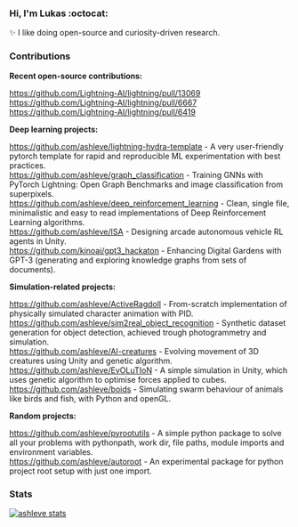 ### Hi, I'm Lukas :octocat:
:sparkles: I like doing open-source and curiosity-driven research.

<!-- 
- 🌱 Currently learning: Geometric Deep Learning, Deep Reinforcement Learning.
- 💬 Feel free to make issues on my repos about anything! I'm happy to help.
 -->
 
### Contributions

**Recent open-source contributions:**

https://github.com/Lightning-AI/lightning/pull/13069 <br>
https://github.com/Lightning-AI/lightning/pull/6667 <br>
https://github.com/Lightning-AI/lightning/pull/6419 <br>

**Deep learning projects:**

https://github.com/ashleve/lightning-hydra-template - A very user-friendly pytorch template for rapid and reproducible ML experimentation with best practices. <br>
https://github.com/ashleve/graph_classification - Training GNNs with PyTorch Lightning: Open Graph Benchmarks and image classification from superpixels. <br>
https://github.com/ashleve/deep_reinforcement_learning - Clean, single file, minimalistic and easy to read implementations of Deep Reinforcement Learning
algorithms. <br>
https://github.com/ashleve/ISA - Designing arcade autonomous vehicle RL agents in Unity. <br>
https://github.com/kinoai/gpt3_hackaton - Enhancing Digital Gardens with GPT-3 (generating and exploring knowledge graphs from sets of documents). <br>


**Simulation-related projects:**

https://github.com/ashleve/ActiveRagdoll - From-scratch implementation of physically simulated character animation with PID. <br>
https://github.com/ashleve/sim2real_object_recognition - Synthetic dataset generation for object detection, achieved trough photogrammetry and simulation. <br>
https://github.com/ashleve/AI-creatures - Evolving movement of 3D creatures using Unity and genetic algorithm. <br>
https://github.com/ashleve/EvOLuTIoN - A simple simulation in Unity, which uses genetic algorithm to optimise forces applied to cubes. <br>
https://github.com/ashleve/boids - Simulating swarm behaviour of animals like birds and fish, with Python and openGL. <br>

**Random projects:**

https://github.com/ashleve/pyrootutils - A simple python package to solve all your problems with pythonpath, work dir, file paths, module imports and environment variables. <br>
https://github.com/ashleve/autoroot - An experimental package for python project root setup with just one import. <br>


### Stats
  
[![ashleve stats](https://github-readme-stats.vercel.app/api?username=ashleve&theme=radical&count_private=true&include_all_commits=true&show_icons=true&include_all_commits=true&custom_title=ashleve's%20%GitHub%20%Stats)](https://github.com/anuraghazra/github-readme-stats)
  
<!-- 
![visitors](https://visitor-badge.laobi.icu/badge?page_id=hobogalaxy.hobogalaxy) 
-->
